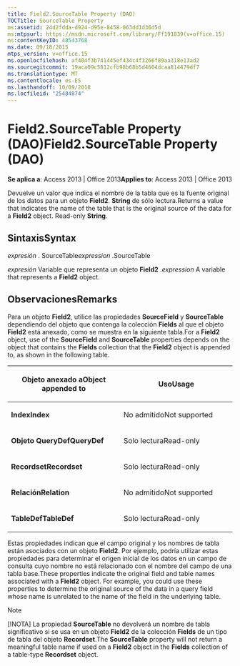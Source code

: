 ```yaml
---
title: Field2.SourceTable Property (DAO)
TOCTitle: SourceTable Property
ms:assetid: 24d2fdda-d924-d95e-8458-063dd1d36d5d
ms:mtpsurl: https://msdn.microsoft.com/library/Ff191839(v=office.15)
ms:contentKeyID: 48543768
ms.date: 09/18/2015
mtps_version: v=office.15
ms.openlocfilehash: af404f3b741445ef434c4f3266f89aa318e13ad2
ms.sourcegitcommit: 19aca09c5812cfb98b68b5d4604dcaa814479df7
ms.translationtype: MT
ms.contentlocale: es-ES
ms.lasthandoff: 10/09/2018
ms.locfileid: "25484874"
---
```

# <a name="field2sourcetable-property-dao"></a><span data-ttu-id="233e3-102">Field2.SourceTable Property (DAO)</span><span class="sxs-lookup"><span data-stu-id="233e3-102">Field2.SourceTable Property (DAO)</span></span>


<span data-ttu-id="233e3-103">**Se aplica a**: Access 2013 | Office 2013</span><span class="sxs-lookup"><span data-stu-id="233e3-103">**Applies to**: Access 2013 | Office 2013</span></span>

<span data-ttu-id="233e3-p101">Devuelve un valor que indica el nombre de la tabla que es la fuente original de los datos para un objeto **Field2**. **String** de sólo lectura.</span><span class="sxs-lookup"><span data-stu-id="233e3-p101">Returns a value that indicates the name of the table that is the original source of the data for a **Field2** object. Read-only **String**.</span></span>

## <a name="syntax"></a><span data-ttu-id="233e3-106">Sintaxis</span><span class="sxs-lookup"><span data-stu-id="233e3-106">Syntax</span></span>

<span data-ttu-id="233e3-107">*expresión* . SourceTable</span><span class="sxs-lookup"><span data-stu-id="233e3-107">*expression* .SourceTable</span></span>

<span data-ttu-id="233e3-108">*expresión* Variable que representa un objeto **Field2** .</span><span class="sxs-lookup"><span data-stu-id="233e3-108">*expression* A variable that represents a **Field2** object.</span></span>

## <a name="remarks"></a><span data-ttu-id="233e3-109">Observaciones</span><span class="sxs-lookup"><span data-stu-id="233e3-109">Remarks</span></span>

<span data-ttu-id="233e3-110">Para un objeto **Field2**, utilice las propiedades **SourceField** y **SourceTable** dependiendo del objeto que contenga la colección **Fields** al que el objeto **Field2** está anexado, como se muestra en la siguiente tabla.</span><span class="sxs-lookup"><span data-stu-id="233e3-110">For a **Field2** object, use of the **SourceField** and **SourceTable** properties depends on the object that contains the **Fields** collection that the **Field2** object is appended to, as shown in the following table.</span></span>

<table>
<colgroup>
<col style="width: 50%" />
<col style="width: 50%" />
</colgroup>
<thead>
<tr class="header">
<th><p><span data-ttu-id="233e3-111">Objeto anexado a</span><span class="sxs-lookup"><span data-stu-id="233e3-111">Object appended to</span></span></p></th>
<th><p><span data-ttu-id="233e3-112">Uso</span><span class="sxs-lookup"><span data-stu-id="233e3-112">Usage</span></span></p></th>
</tr>
</thead>
<tbody>
<tr class="odd">
<td><p><span data-ttu-id="233e3-113"><strong>Index</strong></span><span class="sxs-lookup"><span data-stu-id="233e3-113"><strong>Index</strong></span></span></p></td>
<td><p><span data-ttu-id="233e3-114">No admitido</span><span class="sxs-lookup"><span data-stu-id="233e3-114">Not supported</span></span></p></td>
</tr>
<tr class="even">
<td><p><span data-ttu-id="233e3-115"><strong>Objeto QueryDef</strong></span><span class="sxs-lookup"><span data-stu-id="233e3-115"><strong>QueryDef</strong></span></span></p></td>
<td><p><span data-ttu-id="233e3-116">Solo lectura</span><span class="sxs-lookup"><span data-stu-id="233e3-116">Read-only</span></span></p></td>
</tr>
<tr class="odd">
<td><p><span data-ttu-id="233e3-117"><strong>Recordset</strong></span><span class="sxs-lookup"><span data-stu-id="233e3-117"><strong>Recordset</strong></span></span></p></td>
<td><p><span data-ttu-id="233e3-118">Solo lectura</span><span class="sxs-lookup"><span data-stu-id="233e3-118">Read-only</span></span></p></td>
</tr>
<tr class="even">
<td><p><span data-ttu-id="233e3-119"><strong>Relación</strong></span><span class="sxs-lookup"><span data-stu-id="233e3-119"><strong>Relation</strong></span></span></p></td>
<td><p><span data-ttu-id="233e3-120">No admitido</span><span class="sxs-lookup"><span data-stu-id="233e3-120">Not supported</span></span></p></td>
</tr>
<tr class="odd">
<td><p><span data-ttu-id="233e3-121"><strong>TableDef</strong></span><span class="sxs-lookup"><span data-stu-id="233e3-121"><strong>TableDef</strong></span></span></p></td>
<td><p><span data-ttu-id="233e3-122">Solo lectura</span><span class="sxs-lookup"><span data-stu-id="233e3-122">Read-only</span></span></p></td>
</tr>
</tbody>
</table>


<span data-ttu-id="233e3-p102">Estas propiedades indican que el campo original y los nombres de tabla están asociados con un objeto **Field2**. Por ejemplo, podría utilizar estas propiedades para determinar el origen inicial de los datos en un campo de consulta cuyo nombre no está relacionado con el nombre del campo de una tabla base.</span><span class="sxs-lookup"><span data-stu-id="233e3-p102">These properties indicate the original field and table names associated with a **Field2** object. For example, you could use these properties to determine the original source of the data in a query field whose name is unrelated to the name of the field in the underlying table.</span></span>


> [!NOTE]
> <P><span data-ttu-id="233e3-125">[!NOTA] La propiedad <STRONG>SourceTable</STRONG> no devolverá un nombre de tabla significativo si se usa en un objeto <STRONG>Field2</STRONG> de la colección <STRONG>Fields</STRONG> de un tipo de tabla del objeto <STRONG>Recordset</STRONG>.</span><span class="sxs-lookup"><span data-stu-id="233e3-125">The <STRONG>SourceTable</STRONG> property will not return a meaningful table name if used on a <STRONG>Field2</STRONG> object in the <STRONG>Fields</STRONG> collection of a table-type <STRONG>Recordset</STRONG> object.</span></span></P>


